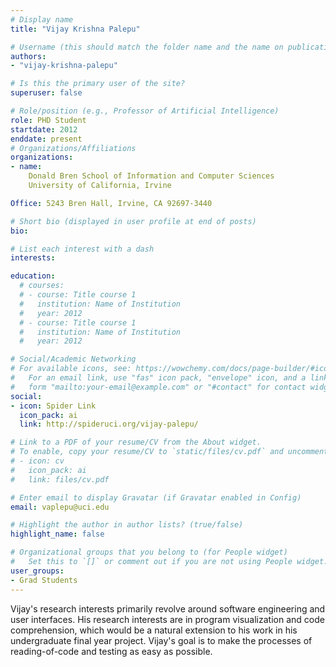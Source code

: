 ```yaml
---
# Display name
title: "Vijay Krishna Palepu"

# Username (this should match the folder name and the name on publications)
authors:
- "vijay-krishna-palepu"

# Is this the primary user of the site?
superuser: false

# Role/position (e.g., Professor of Artificial Intelligence)
role: PHD Student
startdate: 2012
enddate: present
# Organizations/Affiliations
organizations:
- name: 
    Donald Bren School of Information and Computer Sciences
    University of California, Irvine

Office: 5243 Bren Hall, Irvine, CA 92697-3440

# Short bio (displayed in user profile at end of posts)
bio: 

# List each interest with a dash
interests:

education:
  # courses:
  # - course: Title course 1
  #   institution: Name of Institution
  #   year: 2012
  # - course: Title course 1
  #   institution: Name of Institution
  #   year: 2012

# Social/Academic Networking
# For available icons, see: https://wowchemy.com/docs/page-builder/#icons
#   For an email link, use "fas" icon pack, "envelope" icon, and a link in the
#   form "mailto:your-email@example.com" or "#contact" for contact widget.
social:
- icon: Spider Link
  icon_pack: ai
  link: http://spideruci.org/vijay-palepu/

# Link to a PDF of your resume/CV from the About widget.
# To enable, copy your resume/CV to `static/files/cv.pdf` and uncomment the lines below.
# - icon: cv
#   icon_pack: ai
#   link: files/cv.pdf

# Enter email to display Gravatar (if Gravatar enabled in Config)
email: vaplepu@uci.edu

# Highlight the author in author lists? (true/false)
highlight_name: false

# Organizational groups that you belong to (for People widget)
#   Set this to `[]` or comment out if you are not using People widget.
user_groups:
- Grad Students
---
```

Vijay's research interests primarily revolve around software engineering
    and user interfaces. His research interests are in program visualization
    and code comprehension, which would be a natural extension to his work
    in his undergraduate final year project. Vijay's goal is to make the processes
    of reading-of-code and testing as easy as possible.